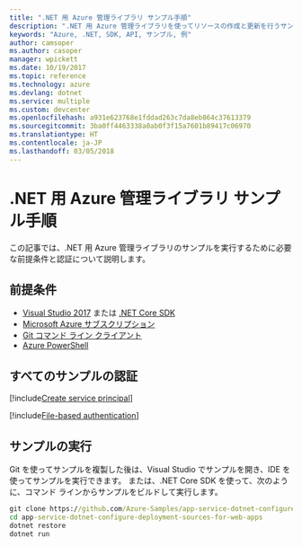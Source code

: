 ```yaml
---
title: ".NET 用 Azure 管理ライブラリ サンプル手順"
description: ".NET 用 Azure 管理ライブラリを使ってリソースの作成と更新を行うサンプル コードを入手してください。"
keywords: "Azure, .NET, SDK, API, サンプル, 例"
author: camsoper
ms.author: casoper
manager: wpickett
ms.date: 10/19/2017
ms.topic: reference
ms.technology: azure
ms.devlang: dotnet
ms.service: multiple
ms.custom: devcenter
ms.openlocfilehash: a931e623768e1fddad263c7da8eb864c37613379
ms.sourcegitcommit: 3ba0ff4463338a0ab0f3f15a7601b89417c06970
ms.translationtype: HT
ms.contentlocale: ja-JP
ms.lasthandoff: 03/05/2018
---
```

# <a name="azure-management-libraries-for-net-sample-instructions"></a>.NET 用 Azure 管理ライブラリ サンプル手順

この記事では、.NET 用 Azure 管理ライブラリのサンプルを実行するために必要な前提条件と認証について説明します。

## <a name="prerequisties"></a>前提条件 

* [Visual Studio 2017](https://www.visualstudio.com/vs/) または [.NET Core SDK](https://www.microsoft.com/net/download/core)
* [Microsoft Azure サブスクリプション](https://azure.microsoft.com/free/)
* [Git コマンド ライン クライアント](https://git-scm.com/)
* [Azure PowerShell](/powershell/azure/install-azurerm-ps)

## <a name="authentication-for-all-samples"></a>すべてのサンプルの認証

[!include[Create service principal](includes/create-sp.md)]

[!include[File-based authentication](includes/file-based-auth.md)]

## <a name="running-the-samples"></a>サンプルの実行

Git を使ってサンプルを複製した後は、Visual Studio でサンプルを開き、IDE を使ってサンプルを実行できます。  または、.NET Core SDK を使って、次のように、コマンド ラインからサンプルをビルドして実行します。

```cmd
git clone https://github.com/Azure-Samples/app-service-dotnet-configure-deployment-sources-for-web-apps.git
cd app-service-dotnet-configure-deployment-sources-for-web-apps
dotnet restore
dotnet run
```